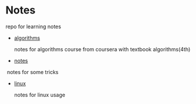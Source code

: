 # Notes

repo for learning notes

- [algorithms](./notes.md)
  
   notes for algorithms course from coursera with textbook algorithms(4th)
  
- [notes](./notes.md)

​	 notes for some tricks

-  [linux](./linux.md)
  
   notes for linux usage
  
  ​
  
  ​